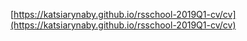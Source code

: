 [https://katsiarynaby.github.io/rsschool-2019Q1-cv/cv](https://katsiarynaby.github.io/rsschool-2019Q1-cv/cv)